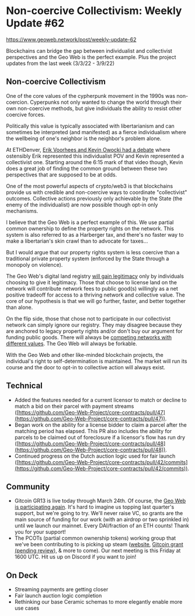 # Non-coercive Collectivism: Weekly Update #62

https://www.geoweb.network/post/weekly-update-62

Blockchains can bridge the gap between individualist and collectivist perspectives and the Geo Web is the perfect example. Plus the project updates from the last week (3/3/22 - 3/9/22)

## Non-coercive Collectivism

One of the core values of the cypherpunk movement in the 1990s was non-coercion. Cyperpunks not only wanted to change the world through their own non-coercive methods, but give individuals the ability to resist other coercive forces.

Politically this value is typically associated with libertarianism and can sometimes be interpreted (and manifested) as a fierce individualism where the wellbeing of one&#39;s neighbor is the neighbor&#39;s problem alone.

At ETHDenver, [Erik Voorhees and Kevin Owocki had a debate](https://www.youtube.com/watch?v=v1_8D7_ryDs) where ostensibly Erik represented this individualist POV and Kevin represented a collectivist one. Starting around the 6:15 mark of that video though, Kevin does a great job of finding the common ground between these two perspectives that are supposed to be at odds.

One of the most powerful aspects of crypto/web3 is that blockchains provide us with credible and non-coercive ways to coordinate &quot;collectivist&quot; outcomes. Collective actions previously only achievable by the State (the enemy of the individualist) are now possible though opt-in only mechanisms.

I believe that the Geo Web is a perfect example of this. We use partial common ownership to define the property rights on the network. This system is also referred to as a Harberger tax, and there&#39;s no faster way to make a libertarian&#39;s skin crawl than to advocate for taxes…

But I would argue that our property rights system is less coercive than a traditional private property system (enforced by the State through a monopoly on violence).

The Geo Web&#39;s digital land registry [will gain legitimacy](https://vitalik.ca/general/2021/03/23/legitimacy.html) only by individuals choosing to give it legitimacy. Those that choose to license land on the network will contribute network fees to public good(s) willingly as a net positive tradeoff for access to a thriving network and collective value. The core of our hypothesis is that we will go further, faster, and better together than alone.

On the flip side, those that chose not to participate in our collectivist network can simply ignore our registry. They may disagree because they are anchored to legacy property rights and/or don&#39;t buy our argument for funding public goods. There will always be [competing networks with different values](https://www.protocol.com/entertainment/upland-augmented-reality-real-estate). The Geo Web will always be forkable.

With the Geo Web and other like-minded blockchain projects, the individual&#39;s right to self-determination is maintained. The market will run its course and the door to opt-in to collective action will always exist.

## Technical

- Added the features needed for a current licensor to match or decline to match a bid on their parcel with payment streams ([https://github.com/Geo-Web-Project/core-contracts/pull/47](https://github.com/Geo-Web-Project/core-contracts/pull/47)).
- Began work on the ability for a license bidder to claim a parcel after the matching period has elapsed. This PR also includes the ability for parcels to be claimed out of foreclosure if a licensor&#39;s flow has run dry ([https://github.com/Geo-Web-Project/core-contracts/pull/48](https://github.com/Geo-Web-Project/core-contracts/pull/48)).
- Continued progress on the Dutch auction logic used for fair launch ([https://github.com/Geo-Web-Project/core-contracts/pull/42/commits](https://github.com/Geo-Web-Project/core-contracts/pull/42/commits)).

## Community

- Gitcoin GR13 is live today through March 24th. Of course, the [Geo Web is participating again](https://gitcoin.co/grants/1403/the-geo-web). It&#39;s hard to imagine us topping last quarter&#39;s support, but we&#39;re going to try. We&#39;ll never raise VC, so grants are the main source of funding for our work (with an airdrop or two sprinkled in) until we launch our mainnet. Every DAI/fraction of an ETH counts! Thank you for your support!
- The PCOTs (partial common ownership tokens) working group that we&#39;ve been contributing to is picking up steam ([website](https://partialcommonownership.com/), [Gitcoin grant (pending review](https://gitcoin.co/grants/4976/pcot-working-group)), &amp; more to come). Our next meeting is this Friday at 1600 UTC. Hit us up on Discord if you want to join!

## On Deck

- Streaming payments are getting closer
- Fair launch auction logic completion
- Rethinking our base Ceramic schemas to more elegantly enable more use cases
